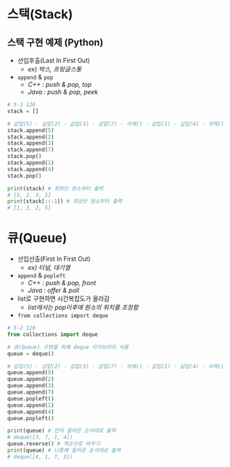 # 스택(Stack)
## 스택 구현 예제 (Python)
* 선입후출(Last In First Out)
  * *ex) 박스, 프링글스통*
* `append` & `pop`
  * *C++ : push & pop, top*
  * *Java : push & pop, peek*
```py
# 5-1 126
stack = []

# 삽입(5) - 삽입(2) - 삽입(3) - 삽입(7) - 삭제() - 삽입(1) - 삽입(4) - 삭제()
stack.append(5)
stack.append(2)
stack.append(3)
stack.append(7)
stack.pop()
stack.append(1)
stack.append(4)
stack.pop()

print(stack) # 최하단 원소부터 출력
# [5, 2, 3, 1]
print(stack[::-1]) # 최상단 원소부터 출력
# [1, 3, 2, 5]
```

# 큐(Queue)
* 선입선출(First In First Out)
  * *ex) 터널, 대기열*
* `append` & `popleft`
  * *C++ : push & pop, front*
  * *Java : offer & poll*
* list로 구현하면 시간복잡도가 올라감
  * *list에서는 pop이후에 원소의 위치를 조정함*
* `from collections import deque`
```py
# 5-2 129
from collections import deque

# 큐(Queue) 구현을 위해 deque 라이브러리 사용
queue = deque()

# 삽입(5) - 삽입(2) - 삽입(3) - 삽입(7) - 삭제() - 삽입(1) - 삽입(4) - 삭제()
queue.append(5)
queue.append(2)
queue.append(3)
queue.append(7)
queue.popleft()
queue.append(1)
queue.append(4)
queue.popleft()

print(queue) # 먼저 들어온 순서대로 출력
# deque([3, 7, 1, 4])
queue.reverse() # 역순으로 바꾸기
print(queue) # 나중에 들어온 순서대로 출력
# deque([4, 1, 7, 3])
```